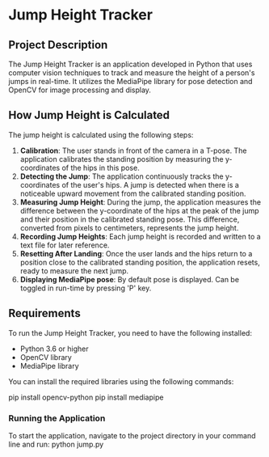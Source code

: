 # Jump Height Tracker

## Project Description
The Jump Height Tracker is an application developed in Python that uses computer vision techniques to track and measure the height of a person's jumps in real-time. It utilizes the MediaPipe library for pose detection and OpenCV for image processing and display.

## How Jump Height is Calculated
The jump height is calculated using the following steps:
1. **Calibration**: The user stands in front of the camera in a T-pose. The application calibrates the standing position by measuring the y-coordinates of the hips in this pose.
2. **Detecting the Jump**: The application continuously tracks the y-coordinates of the user's hips. A jump is detected when there is a noticeable upward movement from the calibrated standing position.
3. **Measuring Jump Height**: During the jump, the application measures the difference between the y-coordinate of the hips at the peak of the jump and their position in the calibrated standing pose. This difference, converted from pixels to centimeters, represents the jump height.
4. **Recording Jump Heights**: Each jump height is recorded and written to a text file for later reference.
5. **Resetting After Landing**: Once the user lands and the hips return to a position close to the calibrated standing position, the application resets, ready to measure the next jump.
6. **Displaying MediaPipe pose**: By default pose is displayed. Can be toggled in run-time by pressing 'P' key.

## Requirements
To run the Jump Height Tracker, you need to have the following installed:
- Python 3.6 or higher
- OpenCV library
- MediaPipe library

You can install the required libraries using the following commands:

pip install opencv-python
pip install mediapipe


### Running the Application
To start the application, navigate to the project directory in your command line and run:
python jump.py
